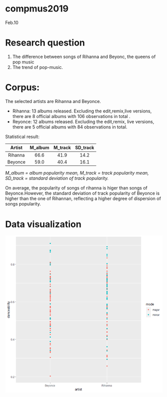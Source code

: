 # compmus2019
Feb.10

# Research question
1. The difference between songs of Rihanna and Beyonc, the queens of pop music
2. The trend of pop-music.

# Corpus:
The selected artists are Rihanna and Beyonce.
- Rihanna:
13 albums released. Excluding the edit,remix,live versions, there are 8 official albums with 106 observations in total . 
- Reyonce:
12 albums released. Excluding the edit,remix, live versions, there are 5 official albums with 84 observations in total.

Statistical result:

|Artist   | M_album | M_track | SD_track |
|:-------:|:-------:|:-------:|:--------:|
|Rihanna  |   66.6  |  41.9   |  14.2    |
|Beyonce  |   59.0  |  40.4   |  16.1    |

*M_album = album popularity mean, M_track = track popularity mean, SD_track = standard deviation of track popularity.*

On average, the popularity of songs of rihanna is higer than songs of Beyonce.However, the standard deviation of track popularity of Beyonce is higher than the one of Rihannan, reflecting a higher degree of dispersion of songs popularity.

# Data visualization

![---](dance-art.png)
